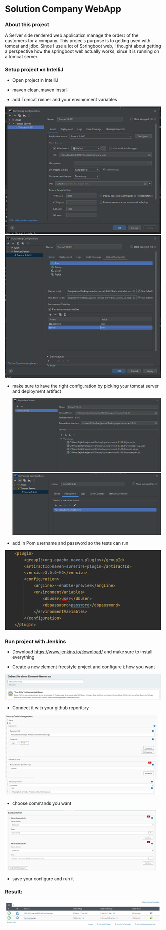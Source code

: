# Solution Company WebApp

### About this project

A Server side rendered web application manage the orders of the customers for a company.
This projects purpose is to getting used with tomcat and jdbc. Since I use a lot of Springboot web, I thought
about getting a perspective how the springboot web actually works, since it is running on a tomcat server.

### Setup project on IntelliJ

* Open project in IntelliJ

* maven clean, maven install

* add Tomcat runner and your environment variables

![](images/img1.PNG)
![](images/img2.PNG)

* make sure to have the right configuration by picking your tomcat server and deployment artifact


  ![](images/img4.PNG)
  ![](images/img5.PNG)


* add in Pom username and password so the tests can run

![](images/img3.PNG)

### Run project with Jenkins

* Download https://www.jenkins.io/download/ and make sure to install everything

* Create a new element freestyle project and configure it how you want

![](images/img7.PNG)

* Connect it with your github reporitory

![](images/img8.PNG)
![](images/img9.PNG)

* choose commands you want

![](images/img10.PNG)

* save your configure and run it

### Result:

![](images/img6.PNG)